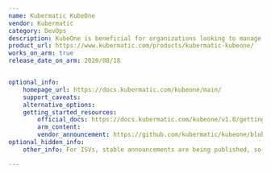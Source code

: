 ```yaml
---
name: Kubermatic KubeOne
vendor: Kubermatic
category: DevOps
description: KubeOne is beneficial for organizations looking to manage multiple Kubernetes clusters consistently and efficiently.  It aims to simplify the complex process of cluster lifecycle management by providing automation and consistency.
product_url: https://www.kubermatic.com/products/kubermatic-kubeone/
works_on_arm: true
release_date_on_arm: 2020/08/18


optional_info:
    homepage_url: https://docs.kubermatic.com/kubeone/main/
    support_caveats:
    alternative_options:
    getting_started_resources:
        official_docs: https://docs.kubermatic.com/kubeone/v1.0/getting_kubeone/
        arm_content:
        vendor_announcement: https://github.com/kubermatic/kubeone/blob/release/v1.0/CHANGELOG.md
optional_hidden_info:
    other_info: For ISVs, stable announcements are being published, so subversion announcements are not available. However, the subversion documentation can be found in the CHANGELOG.md file on GitHub.

---
```

